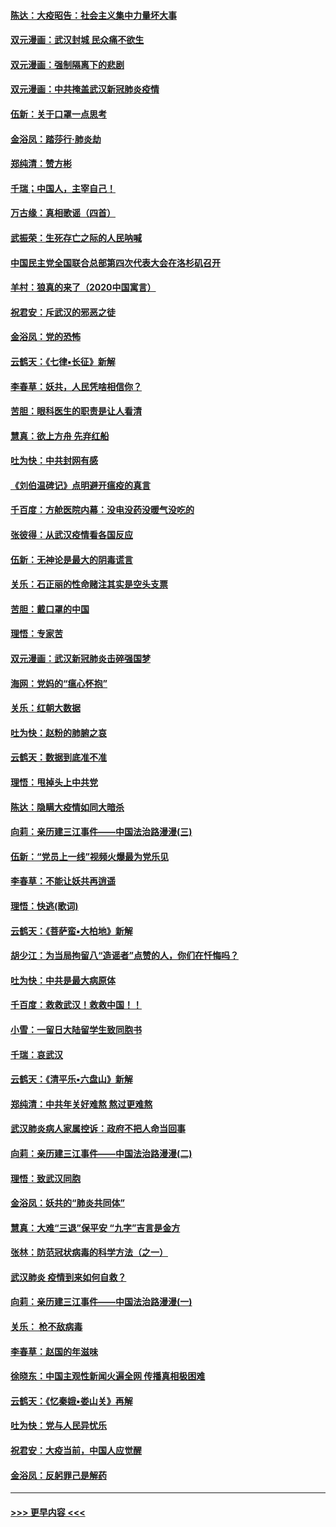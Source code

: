 #### [陈达：大疫昭告：社会主义集中力量坏大事](../pages/nsc993/n11859419.md?t=02112156) 
#### [双元漫画：武汉封城 民众痛不欲生](../pages/nsc993/n11859287.md?t=02112156) 
#### [双元漫画：强制隔离下的悲剧](../pages/nsc993/n11859244.md?t=02112156) 
#### [双元漫画：中共掩盖武汉新冠肺炎疫情](../pages/nsc993/n11858249.md?t=02112156) 
#### [伍新：关于口罩一点思考](../pages/nsc993/n11859195.md?t=02112156) 
#### [金浴凤：踏莎行‧肺炎劫](../pages/nsc993/n11858227.md?t=02112156) 
#### [郑纯清：赞方彬](../pages/nsc993/n11856803.md?t=02112156) 
#### [千瑞；中国人，主宰自己！](../pages/nsc993/n11856793.md?t=02112156) 
#### [万古缘：真相歌谣（四首）](../pages/nsc993/n11856263.md?t=02112156) 
#### [武振荣：生死存亡之际的人民呐喊](../pages/nsc993/n11856256.md?t=02112156) 
#### [中国民主党全国联合总部第四次代表大会在洛杉矶召开](../pages/nsc993/n11856344.md?t=02112156) 
#### [羊村：狼真的来了（2020中国寓言）](../pages/nsc993/n11856229.md?t=02112156) 
#### [祝君安：斥武汉的邪恶之徒](../pages/nsc993/n11855861.md?t=02112156) 
#### [金浴凤：党的恐怖](../pages/nsc993/n11855849.md?t=02112156) 
#### [云鹤天：《七律▪长征》新解](../pages/nsc993/n11855479.md?t=02112156) 
#### [李春草：妖共，人民凭啥相信你？](../pages/nsc993/n11855196.md?t=02112156) 
#### [苦胆：眼科医生的职责是让人看清](../pages/nsc993/n11853840.md?t=02112156) 
#### [慧真：欲上方舟 先弃红船](../pages/nsc993/n11853483.md?t=02112156) 
#### [吐为快：中共封网有感](../pages/nsc993/n11852575.md?t=02112156) 
#### [《刘伯温碑记》点明避开瘟疫的真言](../pages/nsc993/n11852128.md?t=02112156) 
#### [千百度：方舱医院内幕：没电没药没暖气没吃的](../pages/nsc993/n11850211.md?t=02112156) 
#### [张彼得：从武汉疫情看各国反应](../pages/nsc993/n11850102.md?t=02112156) 
#### [伍新：无神论是最大的阴毒谎言](../pages/nsc993/n11846129.md?t=02112156) 
#### [关乐：石正丽的性命赌注其实是空头支票](../pages/nsc993/n11846109.md?t=02112156) 
#### [苦胆：戴口罩的中国](../pages/nsc993/n11845576.md?t=02112156) 
#### [理悟：专家苦](../pages/nsc993/n11845564.md?t=02112156) 
#### [双元漫画：武汉新冠肺炎击碎强国梦](../pages/nsc993/n11843320.md?t=02112156) 
#### [海网：党妈的“瘟心怀抱”](../pages/nsc993/n11840740.md?t=02112156) 
#### [关乐：红朝大数据](../pages/nsc993/n11840675.md?t=02112156) 
#### [吐为快：赵粉的肺腑之哀](../pages/nsc993/n11840618.md?t=02112156) 
#### [云鹤天：数据到底准不准](../pages/nsc993/n11840325.md?t=02112156) 
#### [理悟：甩掉头上中共党](../pages/nsc993/n11838826.md?t=02112156) 
#### [陈达：隐瞒大疫情如同大暗杀](../pages/nsc993/n11838771.md?t=02112156) 
#### [向莉：亲历建三江事件——中国法治路漫漫(三)](../pages/nsc993/n11831825.md?t=02112156) 
#### [伍新：“党员上一线”视频火爆最为党乐见](../pages/nsc993/n11838200.md?t=02112156) 
#### [李春草：不能让妖共再逍遥](../pages/nsc993/n11838102.md?t=02112156) 
#### [理悟：快逃(歌词)](../pages/nsc993/n11838083.md?t=02112156) 
#### [云鹤天：《菩萨蛮▪大柏地》新解](../pages/nsc993/n11838059.md?t=02112156) 
#### [胡少江：为当局拘留八“造谣者”点赞的人，你们在忏悔吗？](../pages/nsc993/n11836801.md?t=02112156) 
#### [吐为快：中共是最大病原体](../pages/nsc993/n11836748.md?t=02112156) 
#### [千百度：救救武汉！救救中国！！](../pages/nsc993/n11836145.md?t=02112156) 
#### [小雪：一留日大陆留学生致同胞书](../pages/nsc993/n11834624.md?t=02112156) 
#### [千瑞：哀武汉](../pages/nsc993/n11833647.md?t=02112156) 
#### [云鹤天：《清平乐▪六盘山》新解](../pages/nsc993/n11833611.md?t=02112156) 
#### [郑纯清：中共年关好难熬 熬过更难熬](../pages/nsc993/n11833489.md?t=02112156) 
#### [武汉肺炎病人家属控诉：政府不把人命当回事](../pages/nsc993/n11833205.md?t=02112156) 
#### [向莉：亲历建三江事件——中国法治路漫漫(二)](../pages/nsc993/n11829102.md?t=02112156) 
#### [理悟：致武汉同胞](../pages/nsc993/n11831522.md?t=02112156) 
#### [金浴凤：妖共的“肺炎共同体”](../pages/nsc993/n11829448.md?t=02112156) 
#### [慧真：大难“三退”保平安 “九字”吉言是金方](../pages/nsc993/n11829501.md?t=02112156) 
#### [张林：防范冠状病毒的科学方法（之一）](../pages/nsc993/n11828618.md?t=02112156) 
#### [武汉肺炎 疫情到来如何自救？](../pages/nsc993/n11827632.md?t=02112156) 
#### [向莉：亲历建三江事件——中国法治路漫漫(一)](../pages/nsc993/n11827190.md?t=02112156) 
#### [关乐： 枪不敌病毒](../pages/nsc993/n11826746.md?t=02112156) 
#### [李春草：赵国的年滋味](../pages/nsc993/n11826321.md?t=02112156) 
#### [徐晓东：中国主观性新闻火遍全网 传播真相极困难](../pages/nsc993/n11826508.md?t=02112156) 
#### [云鹤天：《忆秦娥▪娄山关》再解](../pages/nsc993/n11824682.md?t=02112156) 
#### [吐为快：党与人民异忧乐](../pages/nsc993/n11824660.md?t=02112156) 
#### [祝君安：大疫当前，中国人应觉醒](../pages/nsc993/n11821946.md?t=02112156) 
#### [金浴凤：反躬罪己是解药](../pages/nsc993/n11820280.md?t=02112156) 

----
#### [ >>> 更早内容 <<< ](../indexes/nsc993-earlier.md)

